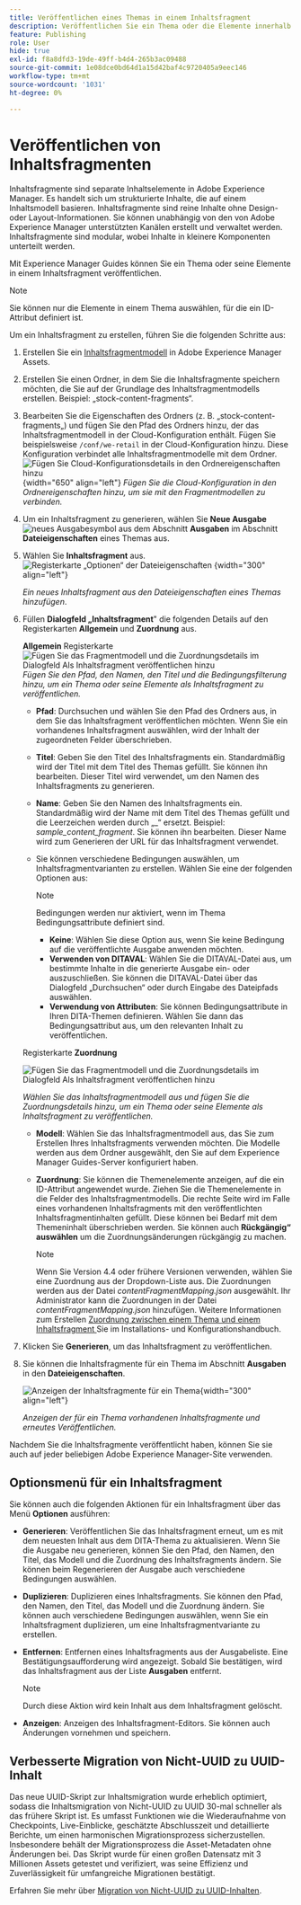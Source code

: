 ```yaml
---
title: Veröffentlichen eines Themas in einem Inhaltsfragment
description: Veröffentlichen Sie ein Thema oder die Elemente innerhalb eines Themas in einem Inhaltsfragment in AEM Guides.  Erfahren Sie, wie Sie die für ein Thema vorhandenen Inhaltsfragmente anzeigen und erneut veröffentlichen.
feature: Publishing
role: User
hide: true
exl-id: f8a8dfd3-19de-49ff-b4d4-265b3ac09488
source-git-commit: 1e08dce0bd64d1a15d42baf4c9720405a9eec146
workflow-type: tm+mt
source-wordcount: '1031'
ht-degree: 0%

---
```


# Veröffentlichen von Inhaltsfragmenten

Inhaltsfragmente sind separate Inhaltselemente in Adobe Experience Manager. Es handelt sich um strukturierte Inhalte, die auf einem Inhaltsmodell basieren. Inhaltsfragmente sind reine Inhalte ohne Design- oder Layout-Informationen. Sie können unabhängig von den von Adobe Experience Manager unterstützten Kanälen erstellt und verwaltet werden. Inhaltsfragmente sind modular, wobei Inhalte in kleinere Komponenten unterteilt werden.

Mit Experience Manager Guides können Sie ein Thema oder seine Elemente in einem Inhaltsfragment veröffentlichen.

>[!NOTE]
>
>Sie können nur die Elemente in einem Thema auswählen, für die ein ID-Attribut definiert ist.


Um ein Inhaltsfragment zu erstellen, führen Sie die folgenden Schritte aus:

1. Erstellen Sie ein [Inhaltsfragmentmodell](https://experienceleague.adobe.com/docs/experience-manager-65/assets/content-fragments/content-fragments-models.html?lang=de) in Adobe Experience Manager Assets.
1. Erstellen Sie einen Ordner, in dem Sie die Inhaltsfragmente speichern möchten, die Sie auf der Grundlage des Inhaltsfragmentmodells erstellen. Beispiel: „stock-content-fragments“.
1. Bearbeiten Sie die Eigenschaften des Ordners (z. B. „stock-content-fragments„) und fügen Sie den Pfad des Ordners hinzu, der das Inhaltsfragmentmodell in der Cloud-Konfiguration enthält.
Fügen Sie beispielsweise `/conf/we-retail` in der Cloud-Konfiguration hinzu. Diese Konfiguration verbindet alle Inhaltsfragmentmodelle mit dem Ordner.\
   ![Fügen Sie Cloud-Konfigurationsdetails in den Ordnereigenschaften hinzu](images/fragment-folder-cloud-configuration.png){width="650" align="left"}
   *Fügen Sie die Cloud-Konfiguration in den Ordnereigenschaften hinzu, um sie mit den Fragmentmodellen zu verbinden.*

1. Um ein Inhaltsfragment zu generieren, wählen Sie **Neue Ausgabe** ![neues Ausgabesymbol](./images/Add_icon.svg) aus dem Abschnitt **Ausgaben** im Abschnitt **Dateieigenschaften** eines Themas aus.
1. Wählen Sie **Inhaltsfragment** aus.\
   ![Registerkarte „Optionen“ der Dateieigenschaften](./images/file-properties-outputs-tab.png) {width="300" align="left"}

   *Ein neues Inhaltsfragment aus den Dateieigenschaften eines Themas hinzufügen*.

1. Füllen **Dialogfeld „Inhaltsfragment**&quot; die folgenden Details auf den Registerkarten **Allgemein** und **Zuordnung** aus.

   **Allgemein** Registerkarte
   ![Fügen Sie das Fragmentmodell und die Zuordnungsdetails im Dialogfeld Als Inhaltsfragment veröffentlichen hinzu](images/generate-content-fragment.png)
   *Fügen Sie den Pfad, den Namen, den Titel und die Bedingungsfilterung hinzu, um ein Thema oder seine Elemente als Inhaltsfragment zu veröffentlichen.*


   * **Pfad**: Durchsuchen und wählen Sie den Pfad des Ordners aus, in dem Sie das Inhaltsfragment veröffentlichen möchten. Wenn Sie ein vorhandenes Inhaltsfragment auswählen, wird der Inhalt der zugeordneten Felder überschrieben.
   * **Titel**: Geben Sie den Titel des Inhaltsfragments ein. Standardmäßig wird der Titel mit dem Titel des Themas gefüllt. Sie können ihn bearbeiten. Dieser Titel wird verwendet, um den Namen des Inhaltsfragments zu generieren.
   * **Name**: Geben Sie den Namen des Inhaltsfragments ein. Standardmäßig wird der Name mit dem Titel des Themas gefüllt und die Leerzeichen werden durch „_“ ersetzt. Beispiel: *sample_content_fragment*. Sie können ihn bearbeiten.  Dieser Name wird zum Generieren der URL für das Inhaltsfragment verwendet.

   * Sie können verschiedene Bedingungen auswählen, um Inhaltsfragmentvarianten zu erstellen. Wählen Sie eine der folgenden Optionen aus:
     >[!NOTE]
     > 
     > Bedingungen werden nur aktiviert, wenn im Thema Bedingungsattribute definiert sind.

      * **Keine**: Wählen Sie diese Option aus, wenn Sie keine Bedingung auf die veröffentlichte Ausgabe anwenden möchten.
      * **Verwenden von DITAVAL**: Wählen Sie die DITAVAL-Datei aus, um bestimmte Inhalte in die generierte Ausgabe ein- oder auszuschließen. Sie können die DITAVAL-Datei über das Dialogfeld „Durchsuchen“ oder durch Eingabe des Dateipfads auswählen.
      * **Verwendung von Attributen**: Sie können Bedingungsattribute in Ihren DITA-Themen definieren. Wählen Sie dann das Bedingungsattribut aus, um den relevanten Inhalt zu veröffentlichen.






   Registerkarte **Zuordnung**

   ![Fügen Sie das Fragmentmodell und die Zuordnungsdetails im Dialogfeld Als Inhaltsfragment veröffentlichen hinzu](images/content-fragment-mapping.png)

   *Wählen Sie das Inhaltsfragmentmodell aus und fügen Sie die Zuordnungsdetails hinzu, um ein Thema oder seine Elemente als Inhaltsfragment zu veröffentlichen.*

   * **Modell**: Wählen Sie das Inhaltsfragmentmodell aus, das Sie zum Erstellen Ihres Inhaltsfragments verwenden möchten. Die Modelle werden aus dem Ordner ausgewählt, den Sie auf dem Experience Manager Guides-Server konfiguriert haben.
   * **Zuordnung**: Sie können die Themenelemente anzeigen, auf die ein ID-Attribut angewendet wurde. Ziehen Sie die Themenelemente in die Felder des Inhaltsfragmentmodells.
Die rechte Seite wird im Falle eines vorhandenen Inhaltsfragments mit den veröffentlichten Inhaltsfragmentinhalten gefüllt. Diese können bei Bedarf mit dem Themeninhalt überschrieben werden. Sie können auch **Rückgängig“ auswählen** um die Zuordnungsänderungen rückgängig zu machen.


     >[!NOTE]
     >
     > Wenn Sie Version 4.4 oder frühere Versionen verwenden, wählen Sie eine Zuordnung aus der Dropdown-Liste aus. Die Zuordnungen werden aus der Datei *contentFragmentMapping.json* ausgewählt.  Ihr Administrator kann die Zuordnungen in der Datei *contentFragmentMapping.json* hinzufügen. Weitere Informationen zum Erstellen [ Zuordnung zwischen einem Thema und einem Inhaltsfragment ](/help/product-guide/cs-install-guide/conf-content-fragment-mapping-cs.md) Sie im Installations- und Konfigurationshandbuch.

1. Klicken Sie **Generieren**, um das Inhaltsfragment zu veröffentlichen.

1. Sie können die Inhaltsfragmente für ein Thema im Abschnitt **Ausgaben** in den **Dateieigenschaften**.

   ![Anzeigen der Inhaltsfragmente für ein Thema](images/outputs-options-menu.png){width="300" align="left"}

   *Anzeigen der für ein Thema vorhandenen Inhaltsfragmente und erneutes Veröffentlichen.*


Nachdem Sie die Inhaltsfragmente veröffentlicht haben, können Sie sie auch auf jeder beliebigen Adobe Experience Manager-Site verwenden.




## Optionsmenü für ein Inhaltsfragment

Sie können auch die folgenden Aktionen für ein Inhaltsfragment über das Menü **Optionen** ausführen:

* **Generieren**: Veröffentlichen Sie das Inhaltsfragment erneut, um es mit dem neuesten Inhalt aus dem DITA-Thema zu aktualisieren. Wenn Sie die Ausgabe neu generieren, können Sie den Pfad, den Namen, den Titel, das Modell und die Zuordnung des Inhaltsfragments ändern. Sie können beim Regenerieren der Ausgabe auch verschiedene Bedingungen auswählen.

* **Duplizieren**: Duplizieren eines Inhaltsfragments. Sie können den Pfad, den Namen, den Titel, das Modell und die Zuordnung ändern. Sie können auch verschiedene Bedingungen auswählen, wenn Sie ein Inhaltsfragment duplizieren, um eine Inhaltsfragmentvariante zu erstellen.

* **Entfernen**: Entfernen eines Inhaltsfragments aus der Ausgabeliste. Eine Bestätigungsaufforderung wird angezeigt. Sobald Sie bestätigen, wird das Inhaltsfragment aus der Liste **Ausgaben** entfernt.

  >[!NOTE]
  >
  > Durch diese Aktion wird kein Inhalt aus dem Inhaltsfragment gelöscht.

* **Anzeigen**: Anzeigen des Inhaltsfragment-Editors. Sie können auch Änderungen vornehmen und speichern.

## Verbesserte Migration von Nicht-UUID zu UUID-Inhalt

Das neue UUID-Skript zur Inhaltsmigration wurde erheblich optimiert, sodass die Inhaltsmigration von Nicht-UUID zu UUID 30-mal schneller als das frühere Skript ist. Es umfasst Funktionen wie die Wiederaufnahme von Checkpoints, Live-Einblicke, geschätzte Abschlusszeit und detaillierte Berichte, um einen harmonischen Migrationsprozess sicherzustellen. Insbesondere behält der Migrationsprozess die Asset-Metadaten ohne Änderungen bei. Das Skript wurde für einen großen Datensatz mit 3 Millionen Assets getestet und verifiziert, was seine Effizienz und Zuverlässigkeit für umfangreiche Migrationen bestätigt.

Erfahren Sie mehr über [Migration von Nicht-UUID zu UUID-Inhalten](/help/product-guide/install-guide/migrate-non-uuid-4-3.md).
